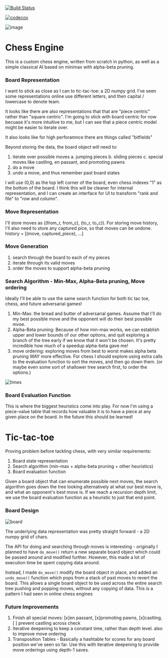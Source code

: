 [![Build Status](https://github.com/eschluntz/chess_engine/actions/workflows/run_tests.yml/badge.svg)](https://github.com/eschluntz/chess_engine/actions)

[![codecov](https://codecov.io/gh/eschluntz/chess_engine/branch/master/graph/badge.svg)](https://codecov.io/gh/eschluntz/chess_engine)

![image](https://github.com/eschluntz/chess_engine/assets/1383982/2ad3d29e-f857-477c-b23c-3bcc5136f251)


# Chess Engine

This is a custom chess engine, written from scratch in python, as well as a simple classical AI based on minimax with alpha-beta pruning.

### Board Representation

I want to stick as close as I can to tic-tac-toe: a 2D numpy grid. I've seen some representations online use different letters, and then capital / lowercase to denote team.

It looks like there are also representations that that are "piece centric" rather than "square centric". I'm going to stick with board centric for now becuase it's more intuitive to me, but I can see that a piece centric model might be easier to iterate over.

It also looks like for high perforamnce there are things called "bitfields"

Beyond storing the data, the board object will need to:

1. iterate over possible moves
  a. jumping pieces
  b. sliding pieces
  c. special moves like castling, en passant, and promoting pawns
2. do a move
3. undo a move, and thus remember past board states

I will use (0,0) as the top left corner of the board, even chess indexes "1" as the bottom of the board. I think this will be cleaner for internal representation, and I can create an interface for UI to transform "rank and file" to "row and column".

### Move Representation

I'll store moves as ((from_r, from_c), (to_r, to_c)).
For storing move history, I'll also need to store any captured pice, so that moves can be undone.
history = [(move, captured_piece), ...]

### Move Generation

1. search through the board to each of my pieces
2. iterate through its valid moves
3. order the moves to support alpha-beta pruning

### Search Algorithm - Min-Max, Alpha-Beta pruning, Move ordering

Ideally I'll be able to use the same search function for both tic tac toe, chess, and future adversarial games!

1. Min-Max: the bread and butter of adversarial games. Assume that I'll do my best possible move and the opponent will do their best possible mvoe.
2. Alpha-Beta pruning: Because of how min-max works, we can establish upper and lower bounds of our other options, and quit exploring a branch of the tree early if we know that it won't be chosen. It's pretty incredible how much of a speedup alpha-beta gave me!
3. move ordering: exploring moves from best to worst makes alpha beta pruning WAY more effective. For chess I should explore using extra calls to the evaluation function to sort the moves, and then go down them. (or maybe even some sort of shallower tree search first, to order the options.)

![times](https://github.com/eschluntz/games/blob/master/time_graph.png?raw=true)

### Board Evaluation Function

This is where the biggest heuristics come into play. For now I'm using a piece-value table that records how valuable it is to have a piece at any given place on the board. In the future this should be learned!


# Tic-tac-toe

Proving problem before tackling chess, with very similar requirements:

1. Board state representation
2. Search algorithm (min-max + alpha-beta pruning + other heuristics)
3. Board evaluation function

Given a board object that can enumerate possible next moves, the search algorithm goes down the tree looking alternatively at what our best move is, and what an opponent's best move is. If we reach a recursion depth limit, we use the board evaluation function as a heuristic to just that end point.

### Board Design

![board](https://github.com/eschluntz/games/blob/master/display.png?raw=true)

The underlying data representation was pretty straight forward - a 2D numpy grid of chars.

The API for doing and searching through moves is interesting - originally I planned to have
`do_move()` return a new separate board object which could be passed around and modified further. However, this made a lot of execution time be spent copying data around.

Instead, I made `do_move()` modify the board object in place, and added an `undo_move()` function which pops from a stack of past moves to revert the board. This allows a single board object to be used across the entire search tree pushing and popping moves, without any copying of data. This is a pattern I had seen in online chess engines


### Future Improvements

1. Finish all special moves: [x]en passant, [x]promoting pawns, [x]castling, [ ] prevent castling across check
2. Iterative deepening to keep a constant time, rather than depth level. also to improve move ordering
3. Transposition Tables - Basically a hashtable for scores for any board position we've seen so far. Use this with iterative deepening to provide move orderings using depth-1 saves.
